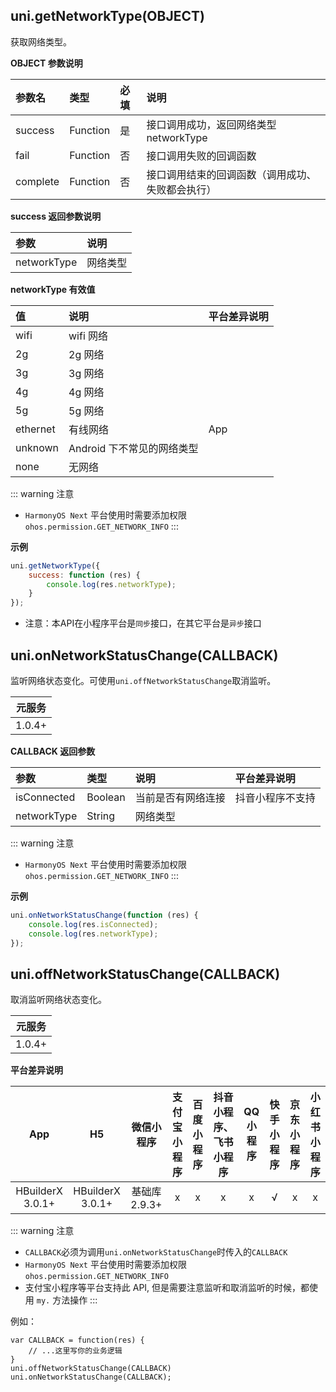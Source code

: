 ## uni.getNetworkType(OBJECT)
获取网络类型。

<!-- UNIAPPAPIJSON.getNetworkType.compatibility -->

**OBJECT 参数说明**

|参数名|类型|必填|说明|
|:-|:-|:-|:-|
|success|Function|是|接口调用成功，返回网络类型 networkType|
|fail|Function|否|接口调用失败的回调函数|
|complete|Function|否|接口调用结束的回调函数（调用成功、失败都会执行）|

**success 返回参数说明**

|参数|说明|
|:-|:-|
|networkType|网络类型|

**networkType 有效值**

|值|说明|平台差异说明|
|:-|:-|:-|
|wifi|wifi 网络||
|2g|2g 网络||
|3g|3g 网络||
|4g|4g 网络||
|5g|5g 网络||
|ethernet|有线网络|App|
|unknown|Android 下不常见的网络类型||
|none|无网络|&nbsp;|

::: warning 注意
- `HarmonyOS Next` 平台使用时需要添加权限 `ohos.permission.GET_NETWORK_INFO`
:::

**示例**

```javascript
uni.getNetworkType({
	success: function (res) {
		console.log(res.networkType);
	}
});
```

- 注意：本API在小程序平台是`同步`接口，在其它平台是`异步`接口

<!-- UNIAPPAPIJSON.getNetworkType.tutorial -->

## uni.onNetworkStatusChange(CALLBACK)
监听网络状态变化。可使用`uni.offNetworkStatusChange`取消监听。

|元服务|
|:-:|
|1.0.4+|

<!-- UNIAPPAPIJSON.onNetworkStatusChange.compatibility -->

**CALLBACK 返回参数**

|参数|类型|说明|平台差异说明|
|:-|:-|:-|:-|
|isConnected|Boolean|当前是否有网络连接|抖音小程序不支持|
|networkType|String|网络类型|&nbsp;|

::: warning 注意
- `HarmonyOS Next` 平台使用时需要添加权限 `ohos.permission.GET_NETWORK_INFO`
:::

**示例**

```javascript
uni.onNetworkStatusChange(function (res) {
	console.log(res.isConnected);
	console.log(res.networkType);
});
```

## uni.offNetworkStatusChange(CALLBACK)
取消监听网络状态变化。

|元服务|
|:-:|
|1.0.4+|

<!-- UNIAPPAPIJSON.offNetworkStatusChange.compatibility -->

**平台差异说明**

|App|H5|微信小程序|支付宝小程序|百度小程序|抖音小程序、飞书小程序|QQ小程序|快手小程序|京东小程序|小红书小程序|
|:-:|:-:|:-:|:-:|:-:|:-:|:-:|:-:|:-:|:-:|
|HBuilderX 3.0.1+|HBuilderX 3.0.1+|基础库 2.9.3+|x|x|x|x|√|x|x|


::: warning 注意
- `CALLBACK`必须为调用`uni.onNetworkStatusChange`时传入的`CALLBACK`
- `HarmonyOS Next` 平台使用时需要添加权限 `ohos.permission.GET_NETWORK_INFO`
- 支付宝小程序等平台支持此 API, 但是需要注意监听和取消监听的时候，都使用 `my.` 方法操作
:::

例如：
```
var CALLBACK = function(res) {
    // ...这里写你的业务逻辑
}
uni.offNetworkStatusChange(CALLBACK)
uni.onNetworkStatusChange(CALLBACK);
```
